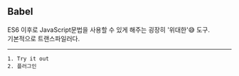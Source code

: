 ## Babel

ES6 이후로 JavaScript문법을 사용할 수 있게 해주는 굉장히 '위대한'😅 도구.<br />
기본적으로 트랜스파일러다.

---

```
1. Try it out
2. 플러그인
```
